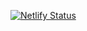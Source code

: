 [![Netlify Status](https://api.netlify.com/api/v1/badges/48aaa199-9f38-4e67-9c74-976b492461a8/deploy-status)](https://app.netlify.com/sites/sharath-github-user-info-app/deploys)